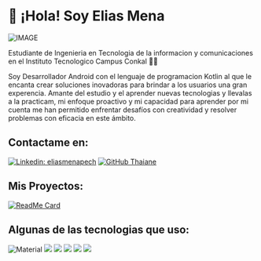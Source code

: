 # 👋 ¡Hola! Soy Elias Mena
![IMAGE](https://media.licdn.com/dms/image/D4E16AQFjv1zyISeSZQ/profile-displaybackgroundimage-shrink_350_1400/0/1702850953303?e=1708560000&v=beta&t=L3EiXtlyrsnhzARZJrLbn-eO9PdSxwGWqwsMD9-9-Ow)

Estudiante de Ingenieria en Tecnologia de la informacion y comunicaciones en el Instituto Tecnologico Campus Conkal 🧑‍🏫

Soy Desarrollador Android con el lenguaje de programacion Kotlin al que le encanta crear soluciones inovadoras para brindar a los usuarios una gran experencia. Amante del estudio y el aprender nuevas tecnologias y llevalas a la practicam, mi enfoque proactivo y mi capacidad para aprender por mi cuenta me han permitido enfrentar desafíos con creatividad y resolver problemas con eficacia en este ámbito. 

## Contactame en:

[![Linkedin: eliasmenapech](https://img.shields.io/badge/-eliasmenapech-blue?style=flat-square&logo=Linkedin&logoColor=white&link=https://www.linkedin.com/in/eliasmenapech/)](https://www.linkedin.com/in/eliasmenapech/) [![GitHub Thaiane](https://img.shields.io/github/followers/eliasmp07?label=follow&style=social)](https://github.com/eliasmp07)

## Mis Proyectos: 

[![ReadMe Card](https://github-readme-stats.vercel.app/api/pin/?username=eliasmp07&repo=rickandmorty-api-clean_architecture-mvvm-retrofit-hilt-room&show_owner=true&theme=tokyonight)](https://github.com/eliasmp07/rickandmorty-api-clean_architecture-mvvm-retrofit-hilt-room)


## Algunas de las tecnologias que uso: 

![Material](https://img.shields.io/badge/material%20design-757575?style=for-the-badge&logo=material%20design&logoColor=white)
![](https://img.shields.io/badge/Android-3DDC84?style=for-the-badge&logo=android&logoColor=white)
![](https://camo.githubusercontent.com/3446a61bd02a40590432b8fab053a4a818b288e5e7cc043d504478c1e32629f2/68747470733a2f2f696d672e736869656c64732e696f2f62616467652f4b6f746c696e2d4231323545413f7374796c653d666f722d7468652d6261646765266c6f676f3d6b6f746c696e266c6f676f436f6c6f723d7768697465)
![](https://img.shields.io/badge/Android_Studio-3DDC84?style=for-the-badge&logo=android-studio&logoColor=white)
![](https://img.shields.io/badge/Sqlite-003B57?style=for-the-badge&logo=sqlite&logoColor=white)
![](https://img.shields.io/badge/GitHub-100000?style=for-the-badge&logo=github&logoColor=white)
